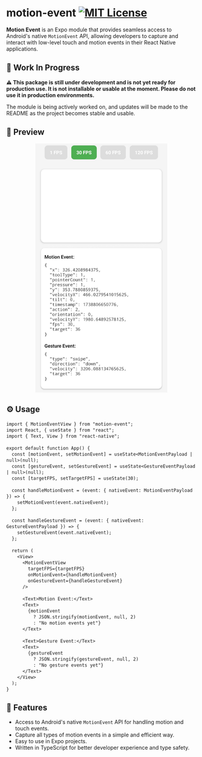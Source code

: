# motion-event [![MIT License](https://img.shields.io/badge/License-MIT-green.svg)](https://choosealicense.com/licenses/mit/)

**Motion Event** is an Expo module that provides seamless access to Android's native `MotionEvent` API, allowing developers to capture and interact with low-level touch and motion events in their React Native applications.

## 🚧 Work In Progress

**⚠️ This package is still under development and is not yet ready for production use. It is not installable or usable at the moment. Please do not use it in production environments.**

The module is being actively worked on, and updates will be made to the README as the project becomes stable and usable.

## 🎨 Preview

<p align="center">
  <img src="readme-assets/screenshot.jpg" alt="Preview of Motion Event" width="350"/>
</p>

## ⚙️ Usage

```tsx
import { MotionEventView } from "motion-event";
import React, { useState } from "react";
import { Text, View } from "react-native";

export default function App() {
  const [motionEvent, setMotionEvent] = useState<MotionEventPayload | null>(null);
  const [gestureEvent, setGestureEvent] = useState<GestureEventPayload | null>(null);
  const [targetFPS, setTargetFPS] = useState(30);

  const handleMotionEvent = (event: { nativeEvent: MotionEventPayload }) => {
    setMotionEvent(event.nativeEvent);
  };

  const handleGestureEvent = (event: { nativeEvent: GestureEventPayload }) => {
    setGestureEvent(event.nativeEvent);
  };

  return (
    <View>
      <MotionEventView
        targetFPS={targetFPS}
        onMotionEvent={handleMotionEvent}
        onGestureEvent={handleGestureEvent}
      />

      <Text>Motion Event:</Text>
      <Text>
        {motionEvent
          ? JSON.stringify(motionEvent, null, 2)
          : "No motion events yet"}
      </Text>

      <Text>Gesture Event:</Text>
      <Text>
        {gestureEvent
          ? JSON.stringify(gestureEvent, null, 2)
          : "No gesture events yet"}
      </Text>
    </View>
  );
}
```

## 🚀 Features

- Access to Android's native `MotionEvent` API for handling motion and touch events.
- Capture all types of motion events in a simple and efficient way.
- Easy to use in Expo projects.
- Written in TypeScript for better developer experience and type safety.

